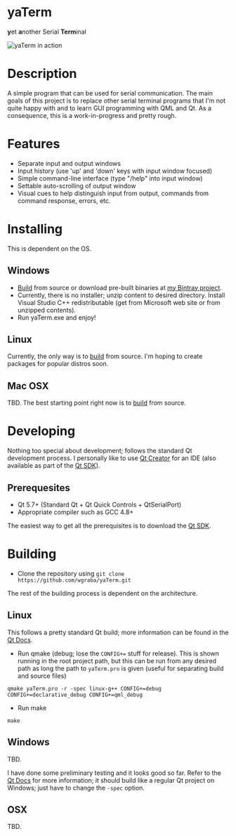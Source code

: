 yaTerm
======

**y**et **a**nother Serial **Term**inal

![yaTerm in action](https://lh3.googleusercontent.com/vea0VUPOtPPdU1lNEF3SkDm4iWO7GIo5pOxhQ1huYlE=w714-h531-no)

Description
===========

A simple program that can be used for serial communication. The main goals of this 
project is to replace other serial terminal programs that I'm not quite happy 
with and to learn GUI programming with QML and Qt. As a consequence, this
is a work-in-progress and pretty rough.

Features
========

* Separate input and output windows
* Input history (use 'up' and 'down' keys with input window focused)
* Simple command-line interface (type "/help" into input window)
* Settable auto-scrolling of output window
* Visual cues to help distinguish input from output, commands from command response, errors, etc.

Installing
==========

This is dependent on the OS.

Windows
-------

* [Build](#building) from source or download pre-built binaries at 
[my Bintray project](https://bintray.com/wgraba/windows/yaTerm/view).
* Currently, there is no installer; unzip content to desired directory. Install Visual Studio C++
  redistributable (get from Microsoft web site or from unzipped contents).
* Run yaTerm.exe and enjoy!

Linux
-----

Currently, the only way is to [build](#building) from source. I'm hoping to create packages for popular distros
soon.

Mac OSX
-------

TBD. The best starting point right now is to [build](#building) from source.

Developing
==========

Nothing too special about development; follows the standard Qt development process. I personally 
like to use [Qt Creator](http://qt-project.org/wiki/Category:Tools::QtCreator) for an IDE (also 
available as part of the [Qt SDK](http://qt-project.org/downloads)).

Prerequesites
-------------

* Qt 5.7+ (Standard Qt + Qt Quick Controls + QtSerialPort)
* Appropriate compiler such as GCC 4.8+

The easiest way to get all the prerequisites is to download the [Qt SDK](http://qt-project.org/downloads).


Building
========

* Clone the repository using `git clone https://github.com/wgraba/yaTerm.git`

The rest of the building process is dependent on the architecture.

Linux
-----

This follows a pretty standard Qt build; more information can be found in the [Qt Docs](http://doc.qt.io/).

* Run qmake (debug; lose the `CONFIG+=` stuff for release). This is shown running in the root project path, but this can be run from any desired path as long the path to `yaTerm.pro` is given (useful for separating build and source files)

```
qmake yaTerm.pro -r -spec linux-g++ CONFIG+=debug CONFIG+=declarative_debug CONFIG+=qml_debug
```

* Run make

```
make
```

Windows
-------

TBD. 

I have done some preliminary testing and it looks good so far. Refer to the [Qt Docs](http://qt-project.org/doc/) for more information; it should build like a regular Qt project on Windows; just have to change the `-spec` option.

OSX
---

TBD.
